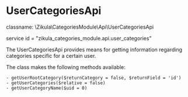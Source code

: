 UserCategoriesApi
=================

classname: \Zikula\CategoriesModule\Api\UserCategoriesApi

service id = "zikula_categories_module.api.user_categories"

The UserCategoriesApi provides means for getting information regarding categories specific for a certain user.

The class makes the following methods available:

    - getUserRootCategory($returnCategory = false, $returnField = 'id')
    - getUserCategories($relative = false)
    - getUserCategoryName($uid = 0)
